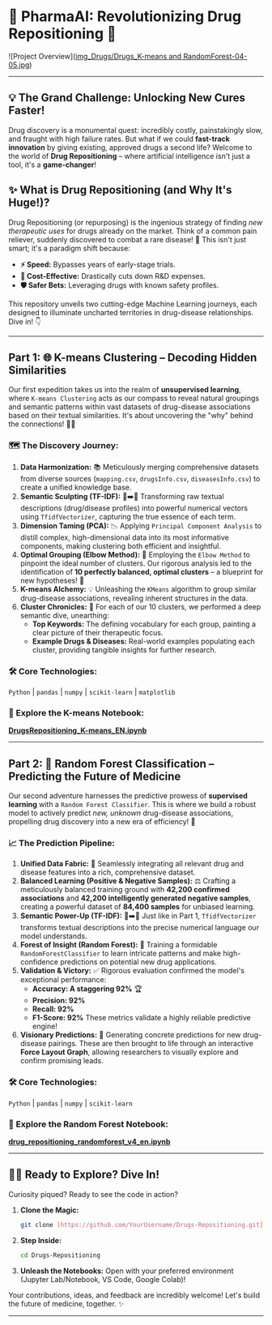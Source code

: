 # 🧬 PharmaAI: Revolutionizing Drug Repositioning 🚀

![Project Overview]([img_Drugs/Drugs_K-means and RandomForest-04-05.jpg](https://github.com/VicDc/Drugs-Repositioning/blob/main/img_Drugs/Drugs_K-means%20and%20RandomForest-04-05.jpg))

---

## 💡 The Grand Challenge: Unlocking New Cures Faster!

Drug discovery is a monumental quest: incredibly costly, painstakingly slow, and fraught with high failure rates. But what if we could **fast-track innovation** by giving existing, approved drugs a second life? Welcome to the world of **Drug Repositioning** – where artificial intelligence isn't just a tool, it's a **game-changer**!

## ✨ What is Drug Repositioning (and Why It's Huge!)?

Drug Repositioning (or repurposing) is the ingenious strategy of finding *new therapeutic uses* for drugs already on the market. Think of a common pain reliever, suddenly discovered to combat a rare disease! 🤯 This isn't just smart; it's a paradigm shift because:

* **⚡️ Speed:** Bypasses years of early-stage trials.
* **💸 Cost-Effective:** Drastically cuts down R&D expenses.
* **🛡️ Safer Bets:** Leveraging drugs with known safety profiles.

This repository unveils two cutting-edge Machine Learning journeys, each designed to illuminate uncharted territories in drug-disease relationships. Dive in! 👇

---

## Part 1: 🌐 K-means Clustering – Decoding Hidden Similarities

Our first expedition takes us into the realm of **unsupervised learning**, where `K-means Clustering` acts as our compass to reveal natural groupings and semantic patterns within vast datasets of drug-disease associations based on their textual similarities. It's about uncovering the "why" behind the connections! 🕵️‍♀️

### 🗺️ The Discovery Journey:

1.  **Data Harmonization:** 📚 Meticulously merging comprehensive datasets from diverse sources (`mapping.csv`, `drugsInfo.csv`, `diseasesInfo.csv`) to create a unified knowledge base.
2.  **Semantic Sculpting (TF-IDF):** 📝➡️🔢 Transforming raw textual descriptions (drug/disease profiles) into powerful numerical vectors using `TfidfVectorizer`, capturing the true essence of each term.
3.  **Dimension Taming (PCA):** 📉 Applying `Principal Component Analysis` to distill complex, high-dimensional data into its most informative components, making clustering both efficient and insightful.
4.  **Optimal Grouping (Elbow Method):** 💪 Employing the `Elbow Method` to pinpoint the ideal number of clusters. Our rigorous analysis led to the identification of **10 perfectly balanced, optimal clusters** – a blueprint for new hypotheses! 🎯
5.  **K-means Alchemy:** 💡 Unleashing the `KMeans` algorithm to group similar drug-disease associations, revealing inherent structures in the data.
6.  **Cluster Chronicles:** 🧠 For each of our 10 clusters, we performed a deep semantic dive, unearthing:
    * **Top Keywords:** The defining vocabulary for each group, painting a clear picture of their therapeutic focus.
    * **Example Drugs & Diseases:** Real-world examples populating each cluster, providing tangible insights for further research.

### 🛠️ Core Technologies:
`Python` | `pandas` | `numpy` | `scikit-learn` | `matplotlib`

### 📓 Explore the K-means Notebook:
[**DrugsRepositioning_K-means_EN.ipynb**](https://github.com/VicDc/Drugs-Repositioning/blob/main/DrugsRepositioning_K-means_EN.ipynb)

---

## Part 2: 🚀 Random Forest Classification – Predicting the Future of Medicine

Our second adventure harnesses the predictive prowess of **supervised learning** with a `Random Forest Classifier`. This is where we build a robust model to actively predict *new, unknown* drug-disease associations, propelling drug discovery into a new era of efficiency! 🔭

### 📈 The Prediction Pipeline:

1.  **Unified Data Fabric:** 🤝 Seamlessly integrating all relevant drug and disease features into a rich, comprehensive dataset.
2.  **Balanced Learning (Positive & Negative Samples):** ⚖️ Crafting a meticulously balanced training ground with **42,200 confirmed associations** and **42,200 intelligently generated negative samples**, creating a powerful dataset of **84,400 samples** for unbiased learning.
3.  **Semantic Power-Up (TF-IDF):** 📝➡️🔢 Just like in Part 1, `TfidfVectorizer` transforms textual descriptions into the precise numerical language our model understands.
4.  **Forest of Insight (Random Forest):** 🌳 Training a formidable `RandomForestClassifier` to learn intricate patterns and make high-confidence predictions on potential new drug applications.
5.  **Validation & Victory:** ✅ Rigorous evaluation confirmed the model's exceptional performance:
    * **Accuracy: A staggering 92%** 🏆
    * **Precision: 92%**
    * **Recall: 92%**
    * **F1-Score: 92%**
    These metrics validate a highly reliable predictive engine!
6.  **Visionary Predictions:** 🔮 Generating concrete predictions for new drug-disease pairings. These are then brought to life through an interactive **Force Layout Graph**, allowing researchers to visually explore and confirm promising leads.

### 🛠️ Core Technologies:
`Python` | `pandas` | `numpy` | `scikit-learn`

### 📓 Explore the Random Forest Notebook:
[**drug_repositioning_randomforest_v4_en.ipynb**](https://github.com/VicDc/Drugs-Repositioning/blob/main/drug_repositioning_randomforest_v4_en.ipynb)

---

## 👨‍💻 Ready to Explore? Dive In!

Curiosity piqued? Ready to see the code in action?

1.  **Clone the Magic:**
    ```bash
    git clone [https://github.com/YourUsername/Drugs-Repositioning.git](https://github.com/YourUsername/Drugs-Repositioning.git)
    ```
2.  **Step Inside:**
    ```bash
    cd Drugs-Repositioning
    ```
3.  **Unleash the Notebooks:** Open with your preferred environment (Jupyter Lab/Notebook, VS Code, Google Colab)!

Your contributions, ideas, and feedback are incredibly welcome! Let's build the future of medicine, together. ✨

---
